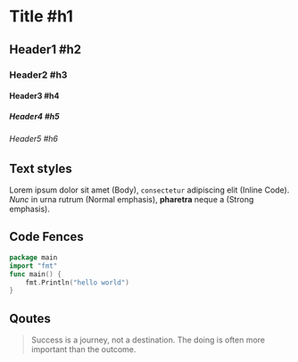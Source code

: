 # Title #h1

## Header1 #h2

### Header2 #h3

#### Header3 #h4

##### Header4 #h5

###### Header5 #h6

## Text styles

Lorem ipsum dolor sit amet (Body), `consectetur` adipiscing elit (Inline Code). *Nunc* in urna rutrum (Normal emphasis), **pharetra** neque a (Strong emphasis). 

## Code Fences

```go
package main
import "fmt"
func main() {
    fmt.Println("hello world")
}
```

## Qoutes

> Success is a journey, not a destination. The doing is often more important than the outcome.